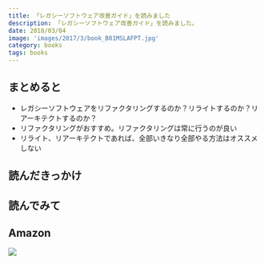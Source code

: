 ```yaml
---
title: 「レガシーソフトウェア改善ガイド」を読みました
description: 「レガシーソフトウェア改善ガイド」を読みました。
date: 2018/03/04
image: 'images/2017/3/book_B01MSLAFPT.jpg'
category: books
tags: books
---
```


## まとめると

- レガシーソフトウェアをリファクタリングするのか？リライトするのか？リアーキテクトするのか？
- リファクタリングがおすすめ。リファクタリングは常に行うのが良い
- リライト、リアーキテクトであれば、全部いきなり全部やる方法はオススメしない

## 読んだきっかけ

## 読んでみて

## Amazon

[![](http://images-jp.amazon.com/images/P/B01MSLAFPT.09.MAIN._SCLZZZZZZZ_.jpg)](https://www.amazon.co.jp/dp/B01MSLAFPT/)
